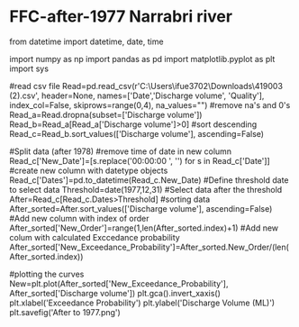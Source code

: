 # FFC-after-1977 Narrabri river

from datetime import datetime, date, time

import numpy as np
import pandas as pd
import matplotlib.pyplot as plt
import sys

#read csv file
Read=pd.read_csv(r'C:\Users\ifue3702\Downloads\419003 (2).csv', 
                 header=None, 
                 names=['Date','Discharge volume', 'Quality'], 
                 index_col=False, 
                 skiprows=range(0,4), 
                 na_values="")
#remove na's and 0's
Read_a=Read.dropna(subset=['Discharge volume'])
Read_b=Read_a[Read_a['Discharge volume']>0]
#sort descending
Read_c=Read_b.sort_values(['Discharge volume'], ascending=False)

#Split data (after 1978)
#remove time of date in new column
Read_c['New_Date']=[s.replace('00:00:00 ', '') for s in Read_c['Date']]
#create new column with datetype objects
Read_c['Dates']=pd.to_datetime(Read_c.New_Date)
#Define threshold date to select data
Threshold=date(1977,12,31)
#Select data after the threshold
After=Read_c[Read_c.Dates>Threshold]
#sorting data
After_sorted=After.sort_values(['Discharge volume'], ascending=False)
#Add new column with index of order
After_sorted['New_Order']=range(1,len(After_sorted.index)+1)
#Add new colum with calculated Exccedance probability
After_sorted['New_Exceedance_Probability']=After_sorted.New_Order/(len(After_sorted.index))

#plotting the curves
New=plt.plot(After_sorted['New_Exceedance_Probability'], After_sorted['Discharge volume'])
plt.gca().invert_xaxis()
plt.xlabel('Exceedance Probability')
plt.ylabel('Discharge Volume (ML)')
plt.savefig('After to 1977.png')
